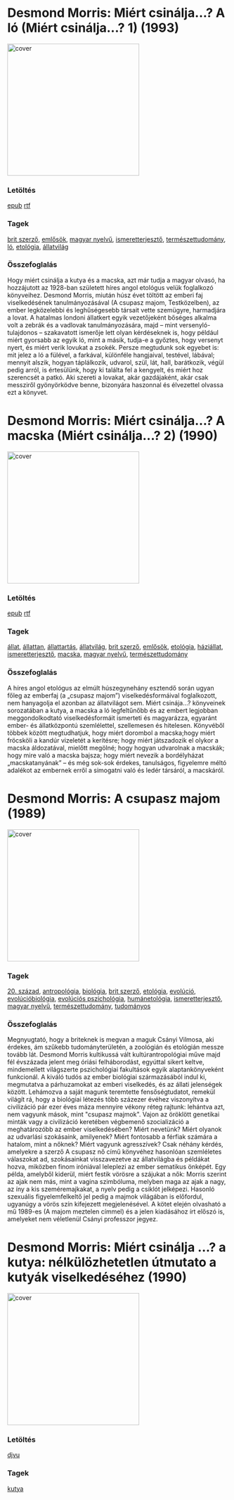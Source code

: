 # <a name="id_416">Desmond Morris: Miért csinálja…? A ló (Miért csinálja...? 1) (1993)</a>
<img src="https://github.com/BercziSandor/calibre_lib/raw/main/libs/main/Desmond%20Morris/Miert%20csinalja_._%20A%20lo%20%28416%29/cover.jpg" alt="cover" width="300"/>

### Letöltés
[epub](https://github.com/BercziSandor/calibre_lib/raw/main/libs/main/Desmond%20Morris/Miert%20csinalja_._%20A%20lo%20%28416%29/Miert%20csinalja_._%20A%20lo%20-%20Desmond%20Morris.epub) 
 [rtf](https://github.com/BercziSandor/calibre_lib/raw/main/libs/main/Desmond%20Morris/Miert%20csinalja_._%20A%20lo%20%28416%29/Miert%20csinalja_._%20A%20lo%20-%20Desmond%20Morris.rtf)

### Tagek
[brit szerző](https://github.com/berczisandor/calibre_lib/libs/main/_tags/brit%20szerz%c5%91.md), [emlősök](https://github.com/berczisandor/calibre_lib/libs/main/_tags/eml%c5%91s%c3%b6k.md), [magyar nyelvű](https://github.com/berczisandor/calibre_lib/libs/main/_tags/magyar%20nyelv%c5%b1.md), [ismeretterjesztő](https://github.com/berczisandor/calibre_lib/libs/main/_tags/ismeretterjeszt%c5%91.md), [természettudomány](https://github.com/berczisandor/calibre_lib/libs/main/_tags/term%c3%a9szettudom%c3%a1ny.md), [ló](https://github.com/berczisandor/calibre_lib/libs/main/_tags/l%c3%b3.md), [etológia](https://github.com/berczisandor/calibre_lib/libs/main/_tags/etol%c3%b3gia.md), [állatvilág](https://github.com/berczisandor/calibre_lib/libs/main/_tags/%c3%a1llatvil%c3%a1g.md)

### Összefoglalás
<div>
<p>Hogy ​miért csinálja a kutya és a macska, azt már tudja a magyar olvasó, ha hozzájutott az 1928-ban született híres angol etológus velük foglalkozó könyveihez. Desmond Morris, miután húsz évet töltött az emberi faj viselkedésének tanulmányozásával (A csupasz majom, Testközelben), az ember legközelebbi és leghűségesebb társait vette szemügyre, harmadjára a lovat. A hatalmas londoni állatkert egyik vezetőjeként bőséges alkalma volt a zebrák és a vadlovak tanulmányozására, majd – mint versenyló-tulajdonos – szakavatott ismerője lett olyan kérdéseknek is, hogy például miért gyorsabb az egyik ló, mint a másik, tudja-e a győztes, hogy versenyt nyert, és miért verik lovukat a zsokék. Persze megtudunk sok egyebet is: mit jelez a ló a fülével, a farkával, különféle hangjaival, testével, lábával; mennyit alszik, hogyan táplálkozik, udvarol, szül, lát, hall, barátkozik, végül pedig arról, is értesülünk, hogy ki találta fel a kengyelt, és miért hoz szerencsét a patkó. Aki szereti a lovakat, akár gazdájaként, akár csak messziről gyönyörködve benne, bizonyára haszonnal és élvezettel olvassa ezt a könyvet.</p></div>


# <a name="id_415">Desmond Morris: Miért csinálja…? A macska (Miért csinálja...? 2) (1990)</a>
<img src="https://github.com/BercziSandor/calibre_lib/raw/main/libs/main/Desmond%20Morris/Miert%20csinalja_._%20A%20macska%20%28415%29/cover.jpg" alt="cover" width="300"/>

### Letöltés
[epub](https://github.com/BercziSandor/calibre_lib/raw/main/libs/main/Desmond%20Morris/Miert%20csinalja_._%20A%20macska%20%28415%29/Miert%20csinalja_._%20A%20macska%20-%20Desmond%20Morris.epub) 
 [rtf](https://github.com/BercziSandor/calibre_lib/raw/main/libs/main/Desmond%20Morris/Miert%20csinalja_._%20A%20macska%20%28415%29/Miert%20csinalja_._%20A%20macska%20-%20Desmond%20Morris.rtf)

### Tagek
[állat](https://github.com/berczisandor/calibre_lib/libs/main/_tags/%c3%a1llat.md), [állattan](https://github.com/berczisandor/calibre_lib/libs/main/_tags/%c3%a1llattan.md), [állattartás](https://github.com/berczisandor/calibre_lib/libs/main/_tags/%c3%a1llattart%c3%a1s.md), [állatvilág](https://github.com/berczisandor/calibre_lib/libs/main/_tags/%c3%a1llatvil%c3%a1g.md), [brit szerző](https://github.com/berczisandor/calibre_lib/libs/main/_tags/brit%20szerz%c5%91.md), [emlősök](https://github.com/berczisandor/calibre_lib/libs/main/_tags/eml%c5%91s%c3%b6k.md), [etológia](https://github.com/berczisandor/calibre_lib/libs/main/_tags/etol%c3%b3gia.md), [háziállat](https://github.com/berczisandor/calibre_lib/libs/main/_tags/h%c3%a1zi%c3%a1llat.md), [ismeretterjesztő](https://github.com/berczisandor/calibre_lib/libs/main/_tags/ismeretterjeszt%c5%91.md), [macska](https://github.com/berczisandor/calibre_lib/libs/main/_tags/macska.md), [magyar nyelvű](https://github.com/berczisandor/calibre_lib/libs/main/_tags/magyar%20nyelv%c5%b1.md), [természettudomány](https://github.com/berczisandor/calibre_lib/libs/main/_tags/term%c3%a9szettudom%c3%a1ny.md)

### Összefoglalás
<div>
<p>A híres angol etológus az elmúlt húszegynehány esztendő során ugyan főleg az emberfaj (a „csupasz majom”) viselkedésformáival foglalkozott, nem hanyagolja el azonban az állatvilágot sem. Miért csinája…? könyveinek sorozatában a kutya, a macska a ló legfeltűnőbb és az embert legjobban meggondolkodtató viselkedésformáit ismerteti és magyarázza, egyaránt ember- és állatközpontú szemlélettel, szellemesen és hitelesen. Könyvéből többek között megtudhatjuk, hogy miért dorombol a macska;hogy miért fröcsköli a kandúr vizeletét a kerítésre; hogy miért játszadozik el olykor a macska áldozatával, mielőtt megölné; hogy hogyan udvarolnak a macskák; hogy mire való a macska bajsza; hogy miért nevezik a bordélyházat „macskatanyának” – és még sok-sok érdekes, tanulságos, figyelemre méltó adalékot az embernek erről a simogatni való és ledér társáról, a macskáról.</p></div>


# <a name="id_536">Desmond Morris: A csupasz majom (1989)</a>
<img src="https://github.com/BercziSandor/calibre_lib/raw/main/libs/main/Desmond%20Morris/A%20csupasz%20majom%20%28536%29/cover.jpg" alt="cover" width="300"/>

### Tagek
[20. század](https://github.com/berczisandor/calibre_lib/libs/main/_tags/20.%20sz%c3%a1zad.md), [antropológia](https://github.com/berczisandor/calibre_lib/libs/main/_tags/antropol%c3%b3gia.md), [biológia](https://github.com/berczisandor/calibre_lib/libs/main/_tags/biol%c3%b3gia.md), [brit szerző](https://github.com/berczisandor/calibre_lib/libs/main/_tags/brit%20szerz%c5%91.md), [etológia](https://github.com/berczisandor/calibre_lib/libs/main/_tags/etol%c3%b3gia.md), [evolúció](https://github.com/berczisandor/calibre_lib/libs/main/_tags/evol%c3%baci%c3%b3.md), [evolúcióbiológia](https://github.com/berczisandor/calibre_lib/libs/main/_tags/evol%c3%baci%c3%b3biol%c3%b3gia.md), [evolúciós pszichológia](https://github.com/berczisandor/calibre_lib/libs/main/_tags/evol%c3%baci%c3%b3s%20pszichol%c3%b3gia.md), [humánetológia](https://github.com/berczisandor/calibre_lib/libs/main/_tags/hum%c3%a1netol%c3%b3gia.md), [ismeretterjesztő](https://github.com/berczisandor/calibre_lib/libs/main/_tags/ismeretterjeszt%c5%91.md), [magyar nyelvű](https://github.com/berczisandor/calibre_lib/libs/main/_tags/magyar%20nyelv%c5%b1.md), [természettudomány](https://github.com/berczisandor/calibre_lib/libs/main/_tags/term%c3%a9szettudom%c3%a1ny.md), [tudományos](https://github.com/berczisandor/calibre_lib/libs/main/_tags/tudom%c3%a1nyos.md)

### Összefoglalás
<div>
<p>Megnyugtató, hogy a briteknek is megvan a maguk Csányi Vilmosa, aki érdekes, ám szűkebb tudományterületén, a zoológián és etológián messze tovább lát. Desmond Morris kultikussá vált kultúrantropológiai műve majd fél évszázada jelent meg óriási felháborodást, egyúttal sikert keltve, mindemellett világszerte pszichológiai fakultások egyik alaptankönyveként funkcionál. A kiváló tudós az ember biológiai származásából indul ki, megmutatva a párhuzamokat az emberi viselkedés, és az állati jelenségek között. Lehámozva a saját magunk teremtette fensőségtudatot, remekül világít rá, hogy a biológiai létezés több százezer évéhez viszonyítva a civilizáció pár ezer éves máza mennyire vékony réteg rajtunk: lehántva azt, nem vagyunk mások, mint "csupasz majmok". Vajon az öröklött genetikai minták vagy a civilizáció keretében végbemenő szocializáció a meghatározóbb az ember viselkedésében? Miért nevetünk? Miért olyanok az udvarlási szokásaink, amilyenek? Miért fontosabb a férfiak számára a hatalom, mint a nőknek? Miért vagyunk agresszívek? Csak néhány kérdés, amelyekre a szerző A csupasz nő című könyvéhez hasonlóan szemléletes válaszokat ad, szokásainkat visszavezetve az állatvilágba és példákat hozva, miközben finom iróniával leleplezi az ember sematikus önképét. Egy példa, amelyből kiderül, miért festik vörösre a szájukat a nők: Morris szerint az ajak nem más, mint a vagina szimbóluma, melyben maga az ajak a nagy, az íny a kis szeméremajkakat, a nyelv pedig a csiklót jelképezi. Hasonló szexuális figyelemfelkeltő jel pedig a majmok világában is előfordul, ugyanúgy a vörös szín kifejezett megjelenésével. A kötet elején olvasható a mű 1989-es (A majom meztelen címmel) és a jelen kiadásához írt előszó is, amelyeket nem véletlenül Csányi professzor jegyez.</p></div>


# <a name="id_1722">Desmond Morris: Miért csinálja ...? a kutya: nélkülözhetetlen útmutato a kutyák viselkedéséhez (1990)</a>
<img src="https://github.com/BercziSandor/calibre_lib/raw/main/libs/main/Desmond%20Morris/Miert%20csinalja%20_._%20a%20kutya_%20nelkulo%20%281722%29/cover.jpg" alt="cover" width="300"/>

### Letöltés
[djvu](https://github.com/BercziSandor/calibre_lib/raw/main/libs/main/Desmond%20Morris/Miert%20csinalja%20_._%20a%20kutya_%20nelkulo%20%281722%29/Miert%20csinalja%20_._%20a%20kutya_%20nel%20-%20Desmond%20Morris.djvu)

### Tagek
[kutya](https://github.com/berczisandor/calibre_lib/libs/main/_tags/kutya.md)

